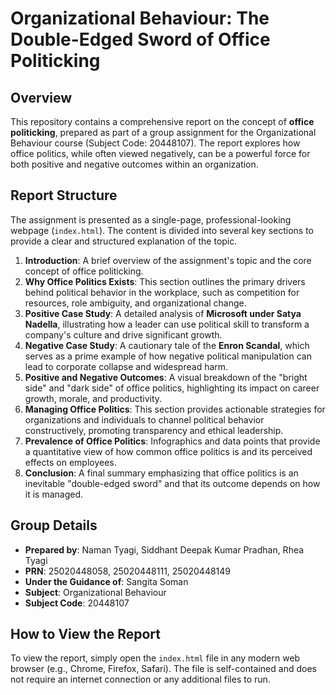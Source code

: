 # Organizational Behaviour: The Double-Edged Sword of Office Politicking

## Overview
This repository contains a comprehensive report on the concept of **office politicking**, prepared as part of a group assignment for the Organizational Behaviour course (Subject Code: 20448107). The report explores how office politics, while often viewed negatively, can be a powerful force for both positive and negative outcomes within an organization.

## Report Structure
The assignment is presented as a single-page, professional-looking webpage (`index.html`). The content is divided into several key sections to provide a clear and structured explanation of the topic.

1.  **Introduction**: A brief overview of the assignment's topic and the core concept of office politicking.
2.  **Why Office Politics Exists**: This section outlines the primary drivers behind political behavior in the workplace, such as competition for resources, role ambiguity, and organizational change.
3.  **Positive Case Study**: A detailed analysis of **Microsoft under Satya Nadella**, illustrating how a leader can use political skill to transform a company's culture and drive significant growth.
4.  **Negative Case Study**: A cautionary tale of the **Enron Scandal**, which serves as a prime example of how negative political manipulation can lead to corporate collapse and widespread harm.
5.  **Positive and Negative Outcomes**: A visual breakdown of the "bright side" and "dark side" of office politics, highlighting its impact on career growth, morale, and productivity.
6.  **Managing Office Politics**: This section provides actionable strategies for organizations and individuals to channel political behavior constructively, promoting transparency and ethical leadership.
7.  **Prevalence of Office Politics**: Infographics and data points that provide a quantitative view of how common office politics is and its perceived effects on employees.
8.  **Conclusion**: A final summary emphasizing that office politics is an inevitable "double-edged sword" and that its outcome depends on how it is managed.

## Group Details
* **Prepared by**: Naman Tyagi, Siddhant Deepak Kumar Pradhan, Rhea Tyagi
* **PRN**: 25020448058, 25020448111, 25020448149
* **Under the Guidance of**: Sangita Soman
* **Subject**: Organizational Behaviour
* **Subject Code**: 20448107

## How to View the Report
To view the report, simply open the `index.html` file in any modern web browser (e.g., Chrome, Firefox, Safari). The file is self-contained and does not require an internet connection or any additional files to run.
